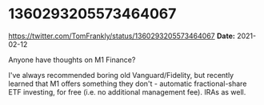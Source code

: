 # 1360293205573464067
https://twitter.com/TomFrankly/status/1360293205573464067
**Date:** 2021-02-12

Anyone have thoughts on M1 Finance?

I've always recommended boring old Vanguard/Fidelity, but recently learned that M1 offers something they don't - automatic fractional-share ETF investing, for free (i.e. no additional management fee). IRAs as well.
